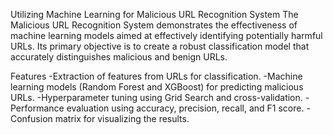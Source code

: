 Utilizing Machine Learning for Malicious URL Recognition System
The Malicious URL Recognition System demonstrates the effectiveness of machine learning models aimed at effectively identifying potentially harmful URLs. Its primary objective is to create a robust classification model that accurately distinguishes malicious and benign URLs. 

Features
-Extraction of features from URLs for classification.
-Machine learning models (Random Forest and XGBoost) for predicting malicious URLs.
-Hyperparameter tuning using Grid Search and cross-validation.
-Performance evaluation using accuracy, precision, recall, and F1 score.
-Confusion matrix for visualizing the results.

